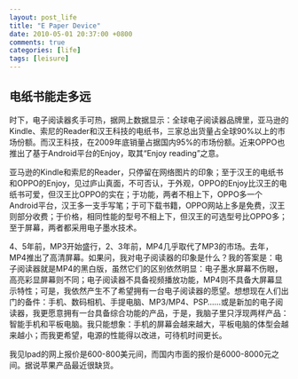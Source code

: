 ```yaml
---
layout: post_life
title: "E Paper Device"
date: 2010-05-01 20:37:00 +0800
comments: true
categories: [life]
tags: [leisure]
---
```


## 电纸书能走多远

时下，电子阅读器炙手可热，据网上数据显示：全球电子阅读器品牌里，亚马逊的Kindle、索尼的Reader和汉王科技的电纸书，三家总出货量占全球90%以上的市场份额。而汉王科技，在2009年底销量占据国内95%的市场份额。近来OPPO也推出了基于Android平台的Enjoy，取其“Enjoy reading”之意。

亚马逊的Kindle和索尼的Reader，只停留在网络图片的印象；至于汉王的电纸书和OPPO的Enjoy，见过庐山真面，不可否认，于外观，OPPO的Enjoy比汉王的电纸书可爱，但汉王比OPPO的实在；于功能，两者不相上下，OPPO多一个Android平台，汉王多一支手写笔；于可下载书籍，OPPO网站上多是免费，汉王则部分收费；于价格，相同性能的型号不相上下，但汉王的可选型号比OPPO多；至于屏幕，两者都采用电子墨水技术。

4、5年前，MP3开始盛行，2、3年前，MP4几乎取代了MP3的市场。去年，MP4推出了高清屏幕。如果问，我对电子阅读器的印象是什么？我的答案是：电子阅读器就是MP4的黑白版，虽然它们的区别依然明显：电子墨水屏幕不伤眼，高亮彩显屏幕则不同；电子阅读器不具备视频播放功能，MP4则不具备大屏幕显示特性；可是，我依然产生不了希望拥有一台电子阅读器的愿望。想想现在人们出门的备件：手机、数码相机、手提电脑、MP3/MP4、PSP……或是新加的电子阅读器，我更愿意拥有一台具备综合功能的产品，于是，我脑子里只浮现两样产品：智能手机和平板电脑。我只能想象：手机的屏幕会越来越大，平板电脑的体型会越来越小；而我更希望，电源的性能得以改进，可待机时间更长。

我见Ipad的网上报价是600-800美元间，而国内市面的报价是6000-8000元之间。据说苹果产品最近很缺货。
